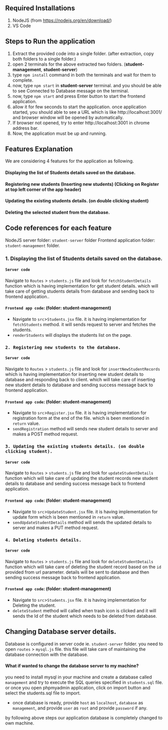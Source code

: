 ## Required Installations
1. NodeJS   (from https://nodejs.org/en/download/) 
2. VS Code
## Steps to Run the application
1. Extract the provided code into a single folder. (after extraction, copy both folders to a single folder.)
2. open 2 terminals for the above extracted two folders. (**student-management**,  **student-server**)
3.  type `npm install`  command in both the terminals and wait for them to complete.
4. now, type `npm start`  in **student-server** terminal. and you should be able to see Connected to Database message on the terminal.
5. now, type `npm start` and press Enter button to start the frontend application.
6. allow it for few seconds to start the application. once application started, you should able to see a URL which is like http://localhost:3001/   and browser window will be opened by automatically. 
7. If browser not opened,  try to enter http://localhost:3001 in chrome address bar.
8. Now, the application must be up and running.

## Features Explanation
We are considering  4 features for the application as following.
#### Displaying the list of Students details saved on the database.
#### Registering new students (Inserting new students) (Clicking on Register at top left corner of the app header)
#### Updating the existing students details. (on double clicking student)
#### Deleting the selected student from the database.

## Code references for each feature
NodeJS server folder:   `student-server` folder
Frontend application folder:  `student-management` folder.

### 1. Displaying the list of Students details saved on the database.
####	`Server code`
Navigate to `Routes` > `students.js` file and look for `fetchStudentDetails`  function which is having implementation for  get student details.
which will take care of getting students details from database and sending back to frontend application..

#### `Frontend app code`:  (folder:   student-management)
* Navigate to `src`>`Students.jsx` file.  it is having implementation for `fetchStudents` method.  it will sends request to server and fetches the students.
* `renderStudents`  will displays the students list on the page.


### `2. Registering new students to the database.`
####	`Server code`
Navigate to `Routes` > `students.js` file and look for  `insertNewStudentRecords` which is having implementation for inserting new student details to database and responding back to client.
which will take care of inserting new student details to database and sending success message back to frontend application.

#### `Frontend app code`:  (folder:   student-management)
* Navigate to `src`>`Register.jsx` file.  it is having implementation for registration form at the end of the file.  which is been mentioned in `return` value.
* `sendRegistration` method  will sends new student details to server and makes a POST method request.

### `3. Updating the existing students details. (on double clicking student).`
####	`Server code`
Navigate to `Routes` > `students.js` file and look for `updateStudentDetails` function
which will take care of updating the student records new student details to database and sending success message back to frontend application.

#### `Frontend app code`:  (folder:   student-management)
* Navigate to `src`>`UpdateStudent.jsx` file. it is having implementation for update form  which is been mentioned in `return` value.
* `sendUpdateStudentDetails` method  will sends the updated details to server and makes a PUT method request.

### `4. Deleting students details.`
####	`Server code`
Navigate to `Routes` > `students.js` file and look for `deleteStudentDetails` function
which will take care of deleting the student record based on the `id` provided from url parameter. details will be sent to database and then sending success message back to frontend application.

#### `Frontend app code`:  (folder:   student-management)
* Navigate to `src`>`Students.jsx` file. it is having implementation for Deleting the student.
* `deleteStudent` method  will called when trash icon is clicked and it will sends the Id of the student which needs to be deleted from database.



## Changing Database server details.
Database is configured in server code ie. `student-server` folder.
you need to open `routes` > `mysql.js` file.
this file will take care of maintaining the database connection with the database.
#### What if wanted to change the database server to my machine?
you need to install mysql in your machine and create a database called `management`
and try to execute  the SQL queries specified in `students.sql` file.
or once you open phpmyadmin application,  click on import button and select the students.sql file to import.
*  once database is ready, provide `host` as `localhost`,  `database` as `management`, and provide `user` as `root` and provide `password` if any.

by following above steps our application database is completely changed to own machine.
